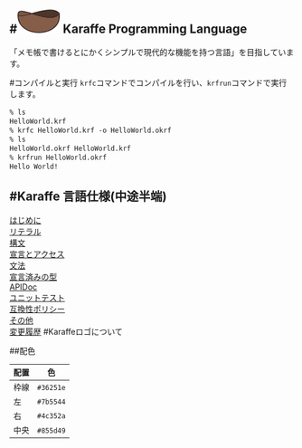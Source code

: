 #![Logo](logo/Karaffe_Logo.png) Karaffe Programming Language
---
「メモ帳で書けるとにかくシンプルで現代的な機能を持つ言語」を目指しています。  

#コンパイルと実行
`krfc`コマンドでコンパイルを行い、`krfrun`コマンドで実行します。
```
% ls
HelloWorld.krf
% krfc HelloWorld.krf -o HelloWorld.okrf
% ls
HelloWorld.okrf HelloWorld.krf
% krfrun HelloWorld.okrf
Hello World!
```

#Karaffe 言語仕様(中途半端)
---
[はじめに](spec/1_Introduction.md)  
[リテラル](spec/2_Literals.md)  
[構文](spec/3_Syntax.md)  
[宣言とアクセス](spec/4_Dcl.md)  
[文法](spec/5_Grammer.md)  
[宣言済みの型](spec/6_Types.md)  
[APIDoc](spec/7_APIDoc.md)  
[ユニットテスト](spec/8_Testing.md)  
[互換性ポリシー](spec/9_Compatibility.md)  
[その他](spec/10_Other.md)  
[変更履歴](ReleaseNote.md)
#Karaffeロゴについて

##配色

| 配置 | 色 | 
| --- | ---|
|枠線|`#36251e`
|左|`#7b5544`  
|右| `#4c352a`  
|中央|`#855d49`  
